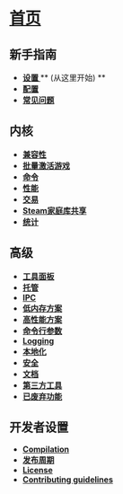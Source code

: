 # **[首页](https://github.com/JustArchi/ArchiSteamFarm/wiki/Home)**

## 新手指南

* **[ 设置 ](https://github.com/JustArchi/ArchiSteamFarm/wiki/Setting-up)**** (从这里开始) **
* **[配置](https://github.com/JustArchi/ArchiSteamFarm/wiki/Configuration)**
* **[常见问题](https://github.com/JustArchi/ArchiSteamFarm/wiki/FAQ)**

## 内核

* **[兼容性](https://github.com/JustArchi/ArchiSteamFarm/wiki/Compatibility)**
* **[批量激活游戏](https://github.com/JustArchi/ArchiSteamFarm/wiki/Background-games-redeemer)**
* **[命令](https://github.com/JustArchi/ArchiSteamFarm/wiki/Commands)**
* **[性能](https://github.com/JustArchi/ArchiSteamFarm/wiki/Performance)**
* **[交易](https://github.com/JustArchi/ArchiSteamFarm/wiki/Trading)**
* **[Steam家庭库共享](https://github.com/JustArchi/ArchiSteamFarm/wiki/Steam-Family-Sharing)**
* **[统计](https://github.com/JustArchi/ArchiSteamFarm/wiki/Statistics)**

## 高级

* **[工具面板](https://github.com/JustArchi/ArchiSteamFarm/wiki/Docker)**
* **[托管](https://github.com/JustArchi/ArchiSteamFarm/wiki/Escrow)**
* **[IPC](https://github.com/JustArchi/ArchiSteamFarm/wiki/IPC)**
* **[低内存方案](https://github.com/JustArchi/ArchiSteamFarm/wiki/Low-memory-setup)**
* **[高性能方案](https://github.com/JustArchi/ArchiSteamFarm/wiki/High-performance-setup)**
* **[命令行参数](https://github.com/JustArchi/ArchiSteamFarm/wiki/Command-line-arguments)**
* **[Logging](https://github.com/JustArchi/ArchiSteamFarm/wiki/Logging)**
* **[本地化](https://github.com/JustArchi/ArchiSteamFarm/wiki/Localization)**
* **[安全](https://github.com/JustArchi/ArchiSteamFarm/wiki/Security)**
* **[文档](https://github.com/JustArchi/ArchiSteamFarm/wiki/Documentation)**
* **[第三方工具](https://github.com/JustArchi/ArchiSteamFarm/wiki/Third-party-tools)**
* **[已废弃功能](https://github.com/JustArchi/ArchiSteamFarm/wiki/Deprecation)**

## 开发者设置

* **[Compilation](https://github.com/JustArchi/ArchiSteamFarm/wiki/Compilation)**
* **[发布周期](https://github.com/JustArchi/ArchiSteamFarm/wiki/Release-cycle)**
* **[License](https://github.com/JustArchi/ArchiSteamFarm/wiki/License)**
* **[Contributing guidelines](https://github.com/JustArchi/ArchiSteamFarm/blob/master/.github/CONTRIBUTING.md)**